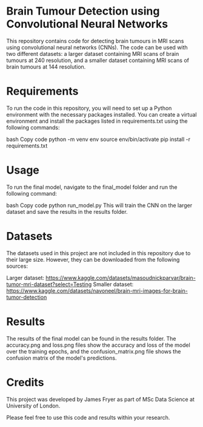 # Brain Tumour Detection using Convolutional Neural Networks
This repository contains code for detecting brain tumours in MRI scans using convolutional neural networks (CNNs). The code can be used with two different datasets: a larger dataset containing MRI scans of brain tumours at 240 resolution, and a smaller dataset containing MRI scans of brain tumours at 144 resolution.

# Requirements
To run the code in this repository, you will need to set up a Python environment with the necessary packages installed. You can create a virtual environment and install the packages listed in requirements.txt using the following commands:

bash
Copy code
python -m venv env
source env/bin/activate
pip install -r requirements.txt

# Usage
To run the final model, navigate to the final_model folder and run the following command:

bash
Copy code
python run_model.py
This will train the CNN on the larger dataset and save the results in the results folder.

# Datasets
The datasets used in this project are not included in this repository due to their large size. However, they can be downloaded from the following sources:

Larger dataset: https://www.kaggle.com/datasets/masoudnickparvar/brain-tumor-mri-dataset?select=Testing
Smaller dataset: https://www.kaggle.com/datasets/navoneel/brain-mri-images-for-brain-tumor-detection

# Results
The results of the final model can be found in the results folder. The accuracy.png and loss.png files show the accuracy and loss of the model over the training epochs, and the confusion_matrix.png file shows the confusion matrix of the model's predictions.

# Credits
This project was developed by James Fryer as part of MSc Data Science at University of London.

Please feel free to use this code and results within your research.
